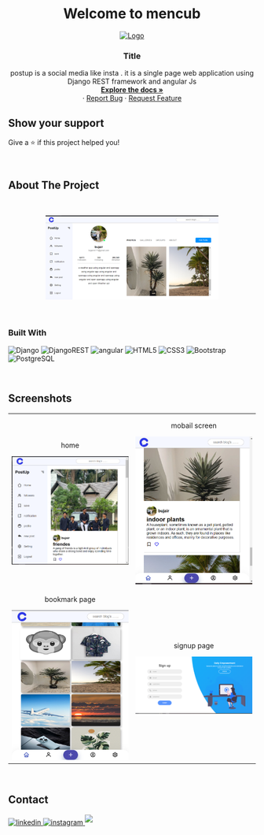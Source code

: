 <h1 align="center">Welcome to mencub </h1>
<p>
</p>
<div align="center">
  <a href="https://github.com/jauharmuhammed/README-template">
    <img src="https://github.com/Jauharmuhammed/README-Template/blob/main/assets/github-logo.svg" alt="Logo" width="80" height="80" border-radius="50%">
  </a>

  <h3 align="center">Title</h3>

  <p align="center">
    postup is a social media like insta . it is a single page web application using Django REST framework and angular Js
    <br />
    <a href="https://https://github.com/bujair111/postup-social-media-web"><strong>Explore the docs »</strong></a>
    <br />
    <!-- <a href="https://github.com/jauharmuhammed/README-Template">View Site</a> -->
    ·
    <a href="https://https://github.com/bujair111/postup-social-media-web/issues">Report Bug</a>
    ·
    <a href="https://https://github.com/bujair111/postup-social-media-web/issues">Request Feature</a>
  </p>
</div>



## Show your support

Give a ⭐️ if this project helped you!

<br>

## About The Project
<br>
<p align='center'>
<img src="https://github.com/bujair111/postup-social-media-web/blob/master/frontend(angular)/POSTUP/src/assets/asssets/profile.png" width='70%' >
</p>
<br>


### Built With

![Django](https://img.shields.io/badge/Django-092E20?style=for-the-badge&logo=django&logoColor=white)
![DjangoREST](https://img.shields.io/badge/DJANGO-REST-ff1709?style=for-the-badge&logo=django&logoColor=white&color=ff1709&labelColor=gray)
![angular](https://img.shields.io/badge/angular-20232A?style=for-the-badge&logo=angular&logoColor=red)
![HTML5](https://img.shields.io/badge/HTML5%20-%23E34F26.svg?style=for-the-badge&logo=html5&logoColor=white)
![CSS3](https://img.shields.io/badge/CSS%20-%231572B6.svg?style=for-the-badge&logo=css3&logoColor=white)
![Bootstrap](https://img.shields.io/badge/Bootstrap-563D7C?style=for-the-badge&logo=bootstrap&logoColor=white)
![PostgreSQL](https://img.shields.io/badge/PostgreSQL-316192?style=for-the-badge&logo=postgresql&logoColor=white)

<br>

## Screenshots



<table width="100%"> 
<tr>

<td width="50%">
<p align="center">
home
</p>
<img src="https://github.com/bujair111/postup-social-media-web/blob/master/frontend(angular)/POSTUP/src/assets/asssets/home.png">  
</td>
  <td width="50%">      
<p align="center">
mobail screen
</p>
<img src="https://github.com/bujair111/postup-social-media-web/blob/master/frontend(angular)/POSTUP/src/assets/asssets/mobailhome.png">
</td> 
<tr>
<td width="50%">
<p align="center">
bookmark page
</p>
<img src="https://github.com/bujair111/postup-social-media-web/blob/master/frontend(angular)/POSTUP/src/assets/asssets/saved.png">  
</td>
  <td width="50%">      
<p align="center">
signup page
</p>
<img src="https://github.com/bujair111/postup-social-media-web/blob/master/frontend(angular)/POSTUP/src/assets/asssets/signup.png">
</td> 	
</table>
<br/>

## Contact

<div align='left'>

<a href="https://linkedin.com/in/jauharmuhammed" target="_blank">
<img src="https://img.shields.io/badge/linkedin-%2300acee.svg?color=405DE6&style=for-the-badge&logo=linkedin&logoColor=white" alt=linkedin style="margin-bottom: 5px;"/>
</a>
	
<a href="https://instagram.com/bujaiir_" target="_blank">
<img src="https://img.shields.io/badge/instagram-%2300acee.svg?color=1DA1F2&style=for-the-badge&logo=instagram&logoColor=white" alt=instagram style="margin-bottom: 5px;"/>
</a>
	
<a href="mailto:bujairvk111@gmail.com" target="_blank">
<img src="https://img.shields.io/badge/gmail-%23EA4335.svg?style=for-the-badge&logo=gmail&logoColor=white" t=mail style="margin-bottom: 5px;" />
</a>
	
		


</div>
